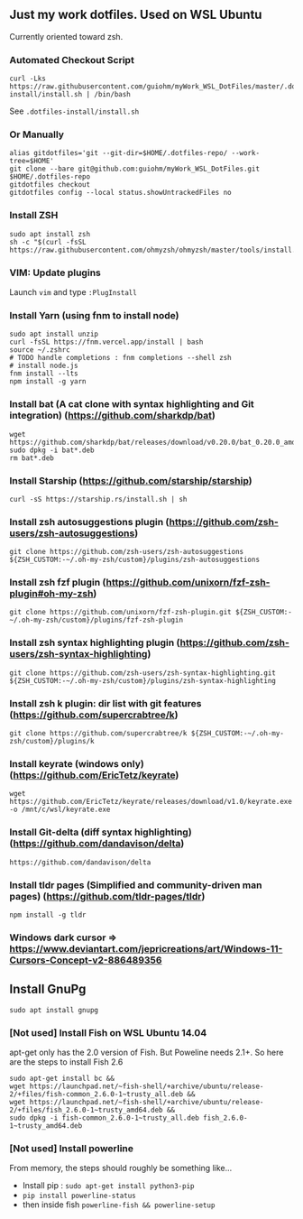 ## Just my work dotfiles. Used on WSL Ubuntu

Currently oriented toward zsh.

### Automated Checkout Script

```
curl -Lks https://raw.githubusercontent.com/guiohm/myWork_WSL_DotFiles/master/.dotfiles-install/install.sh | /bin/bash
```

See `.dotfiles-install/install.sh`

### Or Manually

```
alias gitdotfiles='git --git-dir=$HOME/.dotfiles-repo/ --work-tree=$HOME'
git clone --bare git@github.com:guiohm/myWork_WSL_DotFiles.git $HOME/.dotfiles-repo
gitdotfiles checkout
gitdotfiles config --local status.showUntrackedFiles no
```

### Install ZSH
```
sudo apt install zsh
sh -c "$(curl -fsSL https://raw.githubusercontent.com/ohmyzsh/ohmyzsh/master/tools/install.sh)"
```

### VIM: Update plugins

Launch `vim` and type `:PlugInstall`

### Install Yarn (using fnm to install node)
```
sudo apt install unzip
curl -fsSL https://fnm.vercel.app/install | bash
source ~/.zshrc
# TODO handle completions : fnm completions --shell zsh
# install node.js
fnm install --lts
npm install -g yarn
```

### Install bat (A cat clone with syntax highlighting and Git integration) (https://github.com/sharkdp/bat)

```
wget https://github.com/sharkdp/bat/releases/download/v0.20.0/bat_0.20.0_amd64.deb
sudo dpkg -i bat*.deb
rm bat*.deb
```

### Install Starship (https://github.com/starship/starship)

```
curl -sS https://starship.rs/install.sh | sh
```

### Install zsh autosuggestions plugin (https://github.com/zsh-users/zsh-autosuggestions)

```
git clone https://github.com/zsh-users/zsh-autosuggestions ${ZSH_CUSTOM:-~/.oh-my-zsh/custom}/plugins/zsh-autosuggestions
```

### Install zsh fzf plugin (https://github.com/unixorn/fzf-zsh-plugin#oh-my-zsh)

```
git clone https://github.com/unixorn/fzf-zsh-plugin.git ${ZSH_CUSTOM:-~/.oh-my-zsh/custom}/plugins/fzf-zsh-plugin
```

### Install zsh syntax highlighting plugin (https://github.com/zsh-users/zsh-syntax-highlighting)

```
git clone https://github.com/zsh-users/zsh-syntax-highlighting.git ${ZSH_CUSTOM:-~/.oh-my-zsh/custom}/plugins/zsh-syntax-highlighting
```

### Install zsh k plugin: dir list with git features (https://github.com/supercrabtree/k)

```
git clone https://github.com/supercrabtree/k ${ZSH_CUSTOM:-~/.oh-my-zsh/custom}/plugins/k
```

### Install keyrate (windows only) (https://github.com/EricTetz/keyrate)

```
wget https://github.com/EricTetz/keyrate/releases/download/v1.0/keyrate.exe -o /mnt/c/wsl/keyrate.exe
```

### Install Git-delta (diff syntax highlighting) (https://github.com/dandavison/delta)

```
https://github.com/dandavison/delta
```

### Install tldr pages (Simplified and community-driven man pages) (https://github.com/tldr-pages/tldr)

```
npm install -g tldr
```

### Windows dark cursor => https://www.deviantart.com/jepricreations/art/Windows-11-Cursors-Concept-v2-886489356


## Install GnuPg

```
sudo apt install gnupg
```

### [Not used] Install Fish on WSL Ubuntu 14.04

apt-get only has the 2.0 version of Fish. But Poweline needs 2.1+. So here are the steps to install Fish 2.6
```
sudo apt-get install bc &&
wget https://launchpad.net/~fish-shell/+archive/ubuntu/release-2/+files/fish-common_2.6.0-1~trusty_all.deb &&
wget https://launchpad.net/~fish-shell/+archive/ubuntu/release-2/+files/fish_2.6.0-1~trusty_amd64.deb &&
sudo dpkg -i fish-common_2.6.0-1~trusty_all.deb fish_2.6.0-1~trusty_amd64.deb
```

### [Not used] Install powerline

From memory, the steps should roughly be something like...
- Install pip : `sudo apt-get install python3-pip`
- `pip install powerline-status`
- then inside fish `powerline-fish && powerline-setup`
